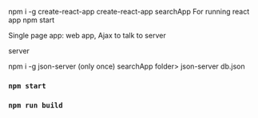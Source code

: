 
npm i -g create-react-app
create-react-app searchApp
For running react app
npm start  

Single page app: web app, Ajax to talk to server

server

npm i -g json-server (only once)
searchApp folder> json-server db.json


### `npm start`

### `npm run build`

